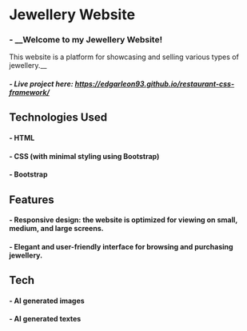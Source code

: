 # Jewellery Website
### - __Welcome to my Jewellery Website! 
This website is a platform for showcasing and selling various types of jewellery.__
#####  - Live project here: https://edgarleon93.github.io/restaurant-css-framework/

## Technologies Used

#### - HTML
#### - CSS (with minimal styling using Bootstrap)
#### - Bootstrap

## Features

#### - Responsive design: the website is optimized for viewing on small, medium, and large screens.
#### - Elegant and user-friendly interface for browsing and purchasing jewellery.

## Tech

#### - AI generated images
#### - AI generated textes


